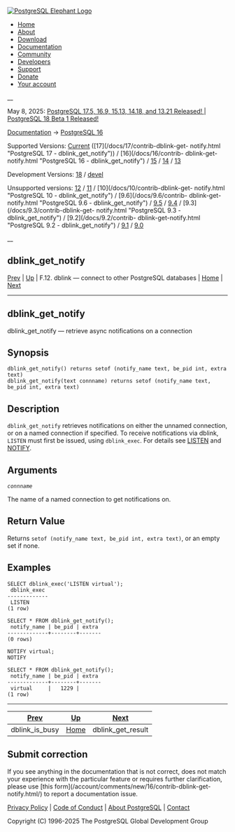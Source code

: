[ ![PostgreSQL Elephant Logo](/media/img/about/press/elephant.png) ](/)

  * [Home](/ "Home")
  * [About](/about/ "About")
  * [Download](/download/ "Download")
  * [Documentation](/docs/ "Documentation")
  * [Community](/community/ "Community")
  * [Developers](/developer/ "Developers")
  * [Support](/support/ "Support")
  * [Donate](/about/donate/ "Donate")
  * [Your account](/account/ "Your account")

__

May 8, 2025: [ PostgreSQL 17.5, 16.9, 15.13, 14.18, and 13.21 Released! ](/about/news/postgresql-175-169-1513-1418-and-1321-released-3072/) | [ PostgreSQL 18 Beta 1 Released! ](/about/news/postgresql-18-beta-1-released-3070/)

[Documentation](/docs/ "Documentation") -> [PostgreSQL
16](/docs/16/index.html)

Supported Versions: [Current](/docs/current/contrib-dblink-get-notify.html
"PostgreSQL 17 - dblink_get_notify") ([17](/docs/17/contrib-dblink-get-
notify.html "PostgreSQL 17 - dblink_get_notify")) / [16](/docs/16/contrib-
dblink-get-notify.html "PostgreSQL 16 - dblink_get_notify") /
[15](/docs/15/contrib-dblink-get-notify.html "PostgreSQL 15 -
dblink_get_notify") / [14](/docs/14/contrib-dblink-get-notify.html "PostgreSQL
14 - dblink_get_notify") / [13](/docs/13/contrib-dblink-get-notify.html
"PostgreSQL 13 - dblink_get_notify")

Development Versions: [18](/docs/18/contrib-dblink-get-notify.html "PostgreSQL
18 - dblink_get_notify") / [devel](/docs/devel/contrib-dblink-get-notify.html
"PostgreSQL devel - dblink_get_notify")

Unsupported versions: [12](/docs/12/contrib-dblink-get-notify.html "PostgreSQL
12 - dblink_get_notify") / [11](/docs/11/contrib-dblink-get-notify.html
"PostgreSQL 11 - dblink_get_notify") / [10](/docs/10/contrib-dblink-get-
notify.html "PostgreSQL 10 - dblink_get_notify") / [9.6](/docs/9.6/contrib-
dblink-get-notify.html "PostgreSQL 9.6 - dblink_get_notify") /
[9.5](/docs/9.5/contrib-dblink-get-notify.html "PostgreSQL 9.5 -
dblink_get_notify") / [9.4](/docs/9.4/contrib-dblink-get-notify.html
"PostgreSQL 9.4 - dblink_get_notify") / [9.3](/docs/9.3/contrib-dblink-get-
notify.html "PostgreSQL 9.3 - dblink_get_notify") / [9.2](/docs/9.2/contrib-
dblink-get-notify.html "PostgreSQL 9.2 - dblink_get_notify") /
[9.1](/docs/9.1/contrib-dblink-get-notify.html "PostgreSQL 9.1 -
dblink_get_notify") / [9.0](/docs/9.0/contrib-dblink-get-notify.html
"PostgreSQL 9.0 - dblink_get_notify")

__

dblink_get_notify  
---  
[Prev](contrib-dblink-is-busy.html "dblink_is_busy")  | [Up](dblink.html "F.12. dblink — connect to other PostgreSQL databases") | F.12. dblink — connect to other PostgreSQL databases | [Home](index.html "PostgreSQL 16.9 Documentation") |  [Next](contrib-dblink-get-result.html "dblink_get_result")  
  
* * *

## dblink_get_notify

dblink_get_notify — retrieve async notifications on a connection

## Synopsis

    
    
    dblink_get_notify() returns setof (notify_name text, be_pid int, extra text)
    dblink_get_notify(text connname) returns setof (notify_name text, be_pid int, extra text)
    

## Description

`dblink_get_notify` retrieves notifications on either the unnamed connection,
or on a named connection if specified. To receive notifications via dblink,
`LISTEN` must first be issued, using `dblink_exec`. For details see
[LISTEN](sql-listen.html "LISTEN") and [NOTIFY](sql-notify.html "NOTIFY").

## Arguments

_`connname`_

    

The name of a named connection to get notifications on.

## Return Value

Returns `setof (notify_name text, be_pid int, extra text)`, or an empty set if
none.

## Examples

    
    
    SELECT dblink_exec('LISTEN virtual');
     dblink_exec
    -------------
     LISTEN
    (1 row)
    
    SELECT * FROM dblink_get_notify();
     notify_name | be_pid | extra
    -------------+--------+-------
    (0 rows)
    
    NOTIFY virtual;
    NOTIFY
    
    SELECT * FROM dblink_get_notify();
     notify_name | be_pid | extra
    -------------+--------+-------
     virtual     |   1229 |
    (1 row)
    

* * *

[Prev](contrib-dblink-is-busy.html "dblink_is_busy")  | [Up](dblink.html "F.12. dblink — connect to other PostgreSQL databases") |  [Next](contrib-dblink-get-result.html "dblink_get_result")  
---|---|---  
dblink_is_busy  | [Home](index.html "PostgreSQL 16.9 Documentation") |  dblink_get_result  
  
## Submit correction

If you see anything in the documentation that is not correct, does not match
your experience with the particular feature or requires further clarification,
please use [this form](/account/comments/new/16/contrib-dblink-get-
notify.html/) to report a documentation issue.

[Privacy Policy](/about/privacypolicy) | [Code of Conduct](/about/policies/coc/) | [About PostgreSQL](/about/) | [Contact](/about/contact/)  

Copyright (C) 1996-2025 The PostgreSQL Global Development Group


